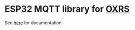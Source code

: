# ESP32 MQTT library for [OXRS](https://oxrs.io)

See [here](https://oxrs.io/docs/libraries/esp32-mqtt-library.html) for documentation.
